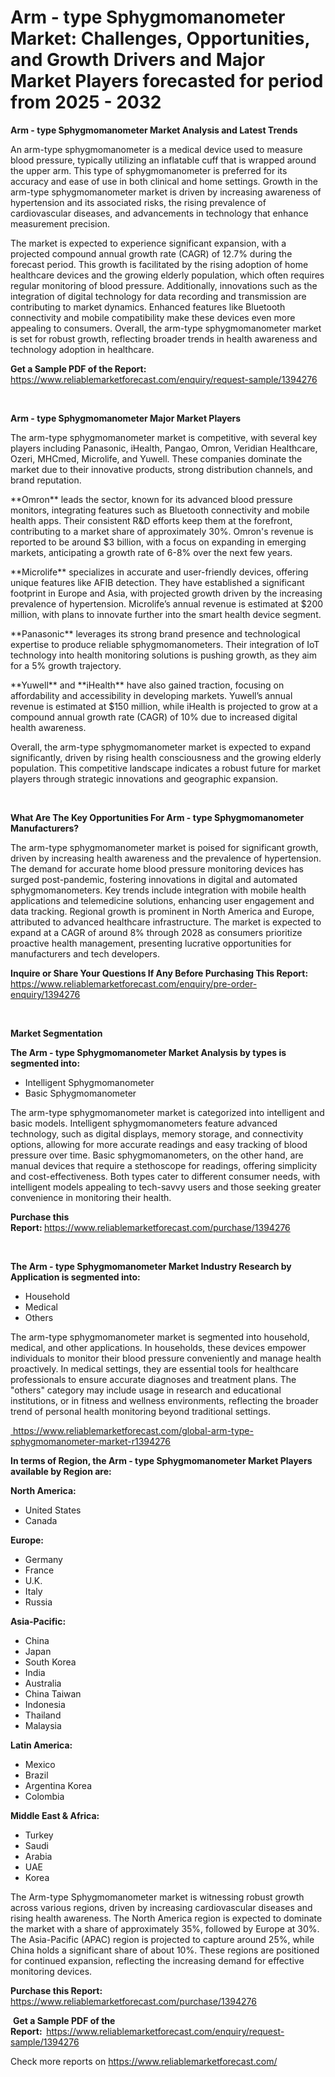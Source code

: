 <p><h1>Arm - type Sphygmomanometer Market: Challenges, Opportunities, and Growth Drivers and Major Market Players forecasted for period from 2025 - 2032</h1></p><p><strong>Arm - type Sphygmomanometer Market Analysis and Latest Trends</strong></p>
<p><p>An arm-type sphygmomanometer is a medical device used to measure blood pressure, typically utilizing an inflatable cuff that is wrapped around the upper arm. This type of sphygmomanometer is preferred for its accuracy and ease of use in both clinical and home settings. Growth in the arm-type sphygmomanometer market is driven by increasing awareness of hypertension and its associated risks, the rising prevalence of cardiovascular diseases, and advancements in technology that enhance measurement precision.</p><p>The market is expected to experience significant expansion, with a projected compound annual growth rate (CAGR) of 12.7% during the forecast period. This growth is facilitated by the rising adoption of home healthcare devices and the growing elderly population, which often requires regular monitoring of blood pressure. Additionally, innovations such as the integration of digital technology for data recording and transmission are contributing to market dynamics. Enhanced features like Bluetooth connectivity and mobile compatibility make these devices even more appealing to consumers. Overall, the arm-type sphygmomanometer market is set for robust growth, reflecting broader trends in health awareness and technology adoption in healthcare.</p></p>
<p><strong>Get a Sample PDF of the Report:&nbsp;</strong> <a href="https://www.reliablemarketforecast.com/enquiry/request-sample/1394276?utm_campaign=2721&utm_medium=2&utm_source=Github&utm_content=ia&utm_term=22032025&utm_id=arm-type-sphygmomanometer">https://www.reliablemarketforecast.com/enquiry/request-sample/1394276</a></p>
<p>&nbsp;</p>
<p><strong>Arm - type Sphygmomanometer Major Market Players</strong></p>
<p><p>The arm-type sphygmomanometer market is competitive, with several key players including Panasonic, iHealth, Pangao, Omron, Veridian Healthcare, Ozeri, MHCmed, Microlife, and Yuwell. These companies dominate the market due to their innovative products, strong distribution channels, and brand reputation.</p><p>**Omron** leads the sector, known for its advanced blood pressure monitors, integrating features such as Bluetooth connectivity and mobile health apps. Their consistent R&D efforts keep them at the forefront, contributing to a market share of approximately 30%. Omron's revenue is reported to be around $3 billion, with a focus on expanding in emerging markets, anticipating a growth rate of 6-8% over the next few years.</p><p>**Microlife** specializes in accurate and user-friendly devices, offering unique features like AFIB detection. They have established a significant footprint in Europe and Asia, with projected growth driven by the increasing prevalence of hypertension. Microlife’s annual revenue is estimated at $200 million, with plans to innovate further into the smart health device segment.</p><p>**Panasonic** leverages its strong brand presence and technological expertise to produce reliable sphygmomanometers. Their integration of IoT technology into health monitoring solutions is pushing growth, as they aim for a 5% growth trajectory.</p><p>**Yuwell** and **iHealth** have also gained traction, focusing on affordability and accessibility in developing markets. Yuwell’s annual revenue is estimated at $150 million, while iHealth is projected to grow at a compound annual growth rate (CAGR) of 10% due to increased digital health awareness.</p><p>Overall, the arm-type sphygmomanometer market is expected to expand significantly, driven by rising health consciousness and the growing elderly population. This competitive landscape indicates a robust future for market players through strategic innovations and geographic expansion.</p></p>
<p>&nbsp;</p>
<p><strong>What Are The Key Opportunities For Arm - type Sphygmomanometer Manufacturers?</strong></p>
<p><p>The arm-type sphygmomanometer market is poised for significant growth, driven by increasing health awareness and the prevalence of hypertension. The demand for accurate home blood pressure monitoring devices has surged post-pandemic, fostering innovations in digital and automated sphygmomanometers. Key trends include integration with mobile health applications and telemedicine solutions, enhancing user engagement and data tracking. Regional growth is prominent in North America and Europe, attributed to advanced healthcare infrastructure. The market is expected to expand at a CAGR of around 8% through 2028 as consumers prioritize proactive health management, presenting lucrative opportunities for manufacturers and tech developers.</p></p>
<p><strong>Inquire or Share Your Questions If Any Before Purchasing This Report:</strong> <a href="https://www.reliablemarketforecast.com/enquiry/pre-order-enquiry/1394276?utm_campaign=2721&utm_medium=2&utm_source=Github&utm_content=ia&utm_term=22032025&utm_id=arm-type-sphygmomanometer">https://www.reliablemarketforecast.com/enquiry/pre-order-enquiry/1394276</a></p>
<p>&nbsp;</p>
<p><strong>Market Segmentation</strong></p>
<p><strong>The Arm - type Sphygmomanometer Market Analysis by types is segmented into:</strong></p>
<p><ul><li>Intelligent Sphygmomanometer</li><li>Basic Sphygmomanometer</li></ul></p>
<p><p>The arm-type sphygmomanometer market is categorized into intelligent and basic models. Intelligent sphygmomanometers feature advanced technology, such as digital displays, memory storage, and connectivity options, allowing for more accurate readings and easy tracking of blood pressure over time. Basic sphygmomanometers, on the other hand, are manual devices that require a stethoscope for readings, offering simplicity and cost-effectiveness. Both types cater to different consumer needs, with intelligent models appealing to tech-savvy users and those seeking greater convenience in monitoring their health.</p></p>
<p><strong>Purchase this Report:&nbsp;</strong><a href="https://www.reliablemarketforecast.com/purchase/1394276?utm_campaign=2721&utm_medium=2&utm_source=Github&utm_content=ia&utm_term=22032025&utm_id=arm-type-sphygmomanometer">https://www.reliablemarketforecast.com/purchase/1394276</a></p>
<p>&nbsp;</p>
<p><strong>The Arm - type Sphygmomanometer Market Industry Research by Application is segmented into:</strong></p>
<p><ul><li>Household</li><li>Medical</li><li>Others</li></ul></p>
<p><p>The arm-type sphygmomanometer market is segmented into household, medical, and other applications. In households, these devices empower individuals to monitor their blood pressure conveniently and manage health proactively. In medical settings, they are essential tools for healthcare professionals to ensure accurate diagnoses and treatment plans. The "others" category may include usage in research and educational institutions, or in fitness and wellness environments, reflecting the broader trend of personal health monitoring beyond traditional settings.</p></p>
<p><a href="https://www.reliablemarketforecast.com/global-arm-type-sphygmomanometer-market-r1394276?utm_campaign=2721&utm_medium=2&utm_source=Github&utm_content=ia&utm_term=22032025&utm_id=arm-type-sphygmomanometer">&nbsp;https://www.reliablemarketforecast.com/global-arm-type-sphygmomanometer-market-r1394276</a></p>
<p><strong>In terms of Region, the Arm - type Sphygmomanometer Market Players available by Region are:</strong></p>
<p>
    <p> <strong> North America: </strong>
        <ul>
            <li>United States</li>
            <li>Canada</li>
        </ul>
        </p> 
    <p> <strong> Europe: </strong>
        <ul>
            <li>Germany</li>
            <li>France</li>
            <li>U.K.</li>
            <li>Italy</li>
            <li>Russia</li>
        </ul>
        </p> 
    <p> <strong> Asia-Pacific: </strong>
        <ul>
            <li>China</li>
            <li>Japan</li>
            <li>South Korea</li>
            <li>India</li>
            <li>Australia</li>
            <li>China Taiwan</li>
            <li>Indonesia</li>
            <li>Thailand</li>
            <li>Malaysia</li>
        </ul>
        </p> 
    <p> <strong> Latin America: </strong>
        <ul>
            <li>Mexico</li>
            <li>Brazil</li>
            <li>Argentina Korea</li>
            <li>Colombia</li>
        </ul>
        </p> 
    <p> <strong> Middle East & Africa: </strong>
        <ul>
            <li>Turkey</li>
            <li>Saudi</li>
            <li>Arabia</li>
            <li>UAE</li>
            <li>Korea</li>
        </ul>
    </p>
    </p>
<p><p>The Arm-type Sphygmomanometer market is witnessing robust growth across various regions, driven by increasing cardiovascular diseases and rising health awareness. The North America region is expected to dominate the market with a share of approximately 35%, followed by Europe at 30%. The Asia-Pacific (APAC) region is projected to capture around 25%, while China holds a significant share of about 10%. These regions are positioned for continued expansion, reflecting the increasing demand for effective monitoring devices.</p></p>
<p><strong>Purchase this Report: </strong><a href="https://www.reliablemarketforecast.com/purchase/1394276?utm_campaign=2721&utm_medium=2&utm_source=Github&utm_content=ia&utm_term=22032025&utm_id=arm-type-sphygmomanometer">https://www.reliablemarketforecast.com/purchase/1394276</a></p>
<p>&nbsp;<strong>Get a Sample PDF of the Report:&nbsp;&nbsp;</strong><a href="https://www.reliablemarketforecast.com/enquiry/request-sample/1394276?utm_campaign=2721&utm_medium=2&utm_source=Github&utm_content=ia&utm_term=22032025&utm_id=arm-type-sphygmomanometer">https://www.reliablemarketforecast.com/enquiry/request-sample/1394276</a></p>
<p><strong></strong></p>
<p>Check more reports on <a href="https://www.reliablemarketforecast.com/?utm_campaign=2721&utm_medium=2&utm_source=Github&utm_content=ia&utm_term=22032025&utm_id=arm-type-sphygmomanometer">https://www.reliablemarketforecast.com/</a></p>